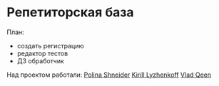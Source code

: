 # Репетиторская база

План:
- создать регистрацию 
- редактор тестов
- ДЗ обработчик

Над проектом работали:
[Polina Shneider](https://github.com/PolinaShneider)
[Kirill Lyzhenkoff](https://github.com/Lyzhenkoff)
[Vlad Qeen](https://github.com/Qwen-mamkincoder)


